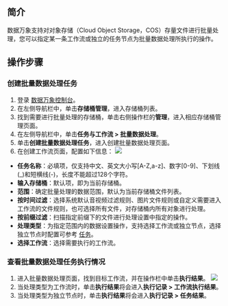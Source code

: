 ## 简介

数据万象支持对对象存储（Cloud Object Storage，COS）存量文件进行批量处理，您可以指定某一条工作流或独立的任务节点为批量数据处理所执行的操作。

## 操作步骤

### 创建批量数据处理任务

1. 登录 [数据万象控制台](https://console.cloud.tencent.com/ci)。
2. 在左侧导航栏中，单击**存储桶管理**，进入存储桶列表。
3. 找到需要进行批量处理的存储桶，单击右侧操作栏的**管理**，进入相应存储桶管理页面。
4. 在左侧导航栏中，单击**任务与工作流 > 批量数据处理**。
5. 单击**创建批量数据处理任务**，进入创建批量数据处理页面。
6. 在创建工作流页面，配置如下信息：
![](https://qcloudimg.tencent-cloud.cn/raw/de7b1f54f408b7e70e4963a55a1fcd7b.png)
  - **任务名称**：必填项，仅支持中文、英文大小写[A-Z,a-z]、数字[0-9]、下划线(\_)和短横线(-)，长度不能超过128个字符。
  - **输入存储桶**：默认项，即为当前存储桶。
  - **范围**：确定批量处理的数据范围，默认为当前存储桶文件列表。
  - **按时间过滤**：选择系统默认音视频过滤规则、图片文件规则或自定义需要进入工作流的文件规则，也可选择所有文件，对存储桶内所有对象进行处理。
  - **按前缀过滤**：扫描指定前缀下的文件进行处理设置中指定的操作。
  - **处理类型**：为指定范围内的数据设置操作，支持选择工作流或独立节点，选择独立节点时配置可参考 [任务](https://cloud.tencent.com/document/product/460/46489)。
  - **选择工作流**：选择需要执行的工作流。
 

### 查看批量数据处理任务执行情况

1. 进入批量数据处理页面，找到目标工作流，并在操作栏中单击**执行结果**。
![](https://qcloudimg.tencent-cloud.cn/raw/33a8c66776aa6398eaa7651a32301428.png)
2. 当处理类型为工作流时，单击**执行结果**将会进入**执行记录 > 工作流执行结果**。
3. 当处理类型为独立节点时，单击**执行结果**将会进入**执行记录 > 任务结果**。




